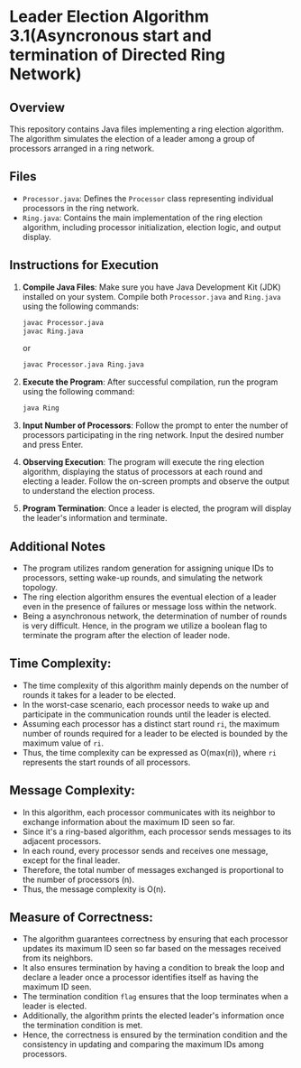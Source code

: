 # Leader Election Algorithm 3.1(Asyncronous start and termination of Directed Ring Network)

## Overview

This repository contains Java files implementing a ring election algorithm. The algorithm simulates the election of a leader among a group of processors arranged in a ring network.

## Files

- `Processor.java`: Defines the `Processor` class representing individual processors in the ring network.
- `Ring.java`: Contains the main implementation of the ring election algorithm, including processor initialization, election logic, and output display.
  
## Instructions for Execution

1. **Compile Java Files**: Make sure you have Java Development Kit (JDK) installed on your system. Compile both `Processor.java` and `Ring.java` using the following commands:

    ```bash
    javac Processor.java
    javac Ring.java
    ```
    or
   ```bash
   javac Processor.java Ring.java
   ```

3. **Execute the Program**: After successful compilation, run the program using the following command:

    ```bash
    java Ring
    ```

4. **Input Number of Processors**: Follow the prompt to enter the number of processors participating in the ring network. Input the desired number and press Enter.

5. **Observing Execution**: The program will execute the ring election algorithm, displaying the status of processors at each round and electing a leader. Follow the on-screen prompts and observe the output to understand the election process.

6. **Program Termination**: Once a leader is elected, the program will display the leader's information and terminate.

## Additional Notes

- The program utilizes random generation for assigning unique IDs to processors, setting wake-up rounds, and simulating the network topology.
- The ring election algorithm ensures the eventual election of a leader even in the presence of failures or message loss within the network.
- Being a asynchronous network, the determination of number of rounds is very difficult. Hence, in the program we utilize a boolean flag to terminate the program after the election of leader node.

## Time Complexity:
- The time complexity of this algorithm mainly depends on the number of rounds it takes for a leader to be elected.
- In the worst-case scenario, each processor needs to wake up and participate in the communication rounds until the leader is elected.
- Assuming each processor has a distinct start round `ri`, the maximum number of rounds required for a leader to be elected is bounded by the maximum value of `ri`.
- Thus, the time complexity can be expressed as O(max(ri)), where `ri` represents the start rounds of all processors.

## Message Complexity:
- In this algorithm, each processor communicates with its neighbor to exchange information about the maximum ID seen so far.
- Since it's a ring-based algorithm, each processor sends messages to its adjacent processors.
- In each round, every processor sends and receives one message, except for the final leader.
- Therefore, the total number of messages exchanged is proportional to the number of processors (n).
- Thus, the message complexity is O(n).

## Measure of Correctness:
- The algorithm guarantees correctness by ensuring that each processor updates its maximum ID seen so far based on the messages received from its neighbors.
- It also ensures termination by having a condition to break the loop and declare a leader once a processor identifies itself as having the maximum ID seen.
- The termination condition `flag` ensures that the loop terminates when a leader is elected.
- Additionally, the algorithm prints the elected leader's information once the termination condition is met.
- Hence, the correctness is ensured by the termination condition and the consistency in updating and comparing the maximum IDs among processors.
